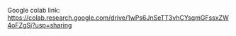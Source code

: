 Google colab link: https://colab.research.google.com/drive/1wPs6JnSeTT3vhCYsqmGFssxZW4oFZgSj?usp=sharing
